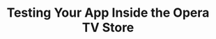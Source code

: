 ---
title: Testing Your App Inside the Opera TV Store
authors:
- patrick-lauke
intro: 'This article introduces the concept of “Paired devices”, which allows developers to test their applications directly inside the Opera TV Store even before they’ve been submitted.'
layout: article
---